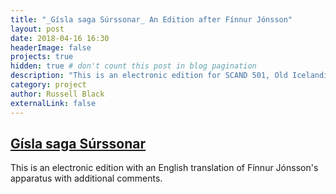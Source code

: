 ```yaml
---
title: "_Gísla saga Súrssonar_ An Edition after Fínnur Jónsson"
layout: post
date: 2018-04-16 16:30
headerImage: false
projects: true
hidden: true # don't count this post in blog pagination
description: "This is an electronic edition for SCAND 501, Old Icelandic Language and Literature at the University of Washington."
category: project
author: Russell Black
externalLink: false
---
```


## [Gísla saga Súrssonar](http://rcblack.net/Gisla_saga/Gisla_home/)

This is an electronic edition with an English translation of Fínnur Jónsson's apparatus with additional comments.

